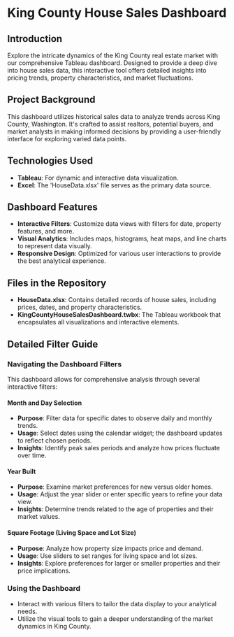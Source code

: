 # King County House Sales Dashboard

## Introduction
Explore the intricate dynamics of the King County real estate market with our comprehensive Tableau dashboard. Designed to provide a deep dive into house sales data, this interactive tool offers detailed insights into pricing trends, property characteristics, and market fluctuations.

## Project Background
This dashboard utilizes historical sales data to analyze trends across King County, Washington. It's crafted to assist realtors, potential buyers, and market analysts in making informed decisions by providing a user-friendly interface for exploring varied data points.

## Technologies Used
- **Tableau**: For dynamic and interactive data visualization.
- **Excel**: The 'HouseData.xlsx' file serves as the primary data source.

## Dashboard Features
- **Interactive Filters**: Customize data views with filters for date, property features, and more.
- **Visual Analytics**: Includes maps, histograms, heat maps, and line charts to represent data visually.
- **Responsive Design**: Optimized for various user interactions to provide the best analytical experience.

## Files in the Repository
- **HouseData.xlsx**: Contains detailed records of house sales, including prices, dates, and property characteristics.
- **KingCountyHouseSalesDashboard.twbx**: The Tableau workbook that encapsulates all visualizations and interactive elements.

## Detailed Filter Guide

### Navigating the Dashboard Filters
This dashboard allows for comprehensive analysis through several interactive filters:

#### Month and Day Selection
- **Purpose**: Filter data for specific dates to observe daily and monthly trends.
- **Usage**: Select dates using the calendar widget; the dashboard updates to reflect chosen periods.
- **Insights**: Identify peak sales periods and analyze how prices fluctuate over time.

#### Year Built
- **Purpose**: Examine market preferences for new versus older homes.
- **Usage**: Adjust the year slider or enter specific years to refine your data view.
- **Insights**: Determine trends related to the age of properties and their market values.

#### Square Footage (Living Space and Lot Size)
- **Purpose**: Analyze how property size impacts price and demand.
- **Usage**: Use sliders to set ranges for living space and lot sizes.
- **Insights**: Explore preferences for larger or smaller properties and their price implications.

### Using the Dashboard
- Interact with various filters to tailor the data display to your analytical needs.
- Utilize the visual tools to gain a deeper understanding of the market dynamics in King County.
